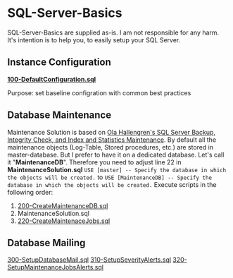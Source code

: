 # SQL-Server-Basics

SQL-Server-Basics are supplied as-is. I am not responsible for any harm. It's intention is to help you, to easily setup your SQL Server.

## Instance Configuration

[**100-DefaultConfiguration.sql**](100-DefaultConfiguration.sql)

Purpose: set baseline configration with common best practices


## Database Maintenance
Maintenance Solution is based on [Ola Hallengren's SQL Server Backup, Integrity Check, and Index and Statistics Maintenance](https://ola.hallengren.com/).
By default all the maintenance objects (Log-Table, Stored procedures, etc.) are stored in master-database. But I prefer to have it on a dedicated database. Let's call it "**MaintenanceDB**". Therefore you need to adjust line 22 in **MaintenanceSolution.sql** `USE [master] -- Specify the database in which the objects will be created.` to `USE [MaintenanceDB] -- Specify the database in which the objects will be created.`
Execute scripts in the following order:

1. [200-CreateMaintenanceDB.sql](200-CreateMaintenanceDB.sql)
2. MaintenanceSolution.sql
3. [220-CreateMaintenaceJobs.sql](220-CreateMaintenaceJobs.sql)

## Database Mailing

[300-SetupDatabaseMail.sql](300-SetupDatabaseMail.sql)
[310-SetupSeverityAlerts.sql](310-SetupSeverityAlerts.sql)
[320-SetupMaintenanceJobsAlerts.sql](320-SetupMaintenanceJobsAlerts.sql)
